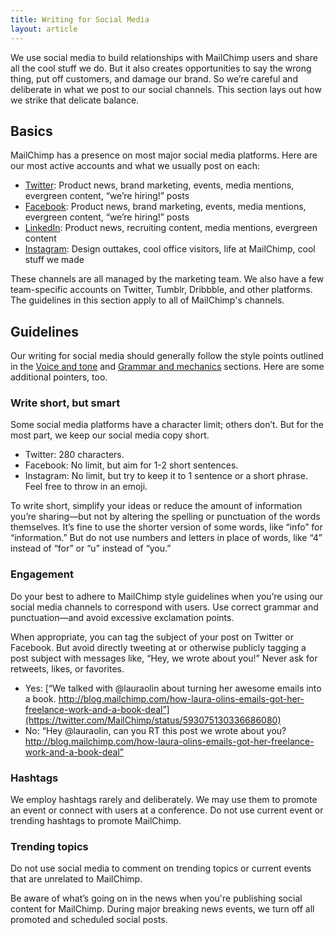 ```yaml
---
title: Writing for Social Media
layout: article
---
```


We use social media to build relationships with MailChimp users and share all the cool stuff we do. But it also creates opportunities to say the wrong thing, put off customers, and damage our brand. So we’re careful and deliberate in what we post to our social channels. This section lays out how we strike that delicate balance.

## Basics

MailChimp has a presence on most major social media platforms. Here are our most active accounts and what we usually post on each:

- [Twitter](http://twitter.com/mailchimp): Product news, brand marketing, events, media mentions, evergreen content, “we’re hiring!” posts
- [Facebook](http://facebook.com/mailchimp): Product news, brand marketing, events, media mentions, evergreen content,  “we’re hiring!” posts
- [LinkedIn](http://linkedin.com/company/mailchimp): Product news, recruiting content, media mentions, evergreen content
- [Instagram](http://instagram.com/mailchimp): Design outtakes, cool office visitors, life at MailChimp, cool stuff we made

These channels are all managed by the marketing team. We also have a few team-specific accounts on Twitter, Tumblr, Dribbble, and other platforms. The guidelines in this section apply to all of MailChimp's channels.

## Guidelines

Our writing for social media should generally follow the style points outlined in the [Voice and tone](/02-voice-and-tone.html.md) and [Grammar and mechanics](/04-grammar-and-mechanics.html.md) sections. Here are some additional pointers, too.

### Write short, but smart

Some social media platforms have a character limit; others don’t. But for the most part, we keep our social media copy short.

- Twitter: 280 characters.
- Facebook: No limit, but aim for 1-2 short sentences.
- Instagram: No limit, but try to keep it to 1 sentence or a short phrase. Feel free to throw in an emoji.

To write short, simplify your ideas or reduce the amount of information you’re sharing—but not by altering the spelling or punctuation of the words themselves. It’s fine to use the shorter version of some words, like “info” for “information.” But do not use numbers and letters in place of words, like “4” instead of “for” or “u” instead of “you.”

### Engagement

Do your best to adhere to MailChimp style guidelines when you’re using our social media channels to correspond with users. Use correct grammar and punctuation—and avoid excessive exclamation points.

When appropriate, you can tag the subject of your post on Twitter or Facebook. But avoid directly tweeting at or otherwise publicly tagging a post subject with messages like, “Hey, we wrote about you!” Never ask for retweets, likes, or favorites.

- Yes: [“We talked with @lauraolin about turning her awesome emails into a book. http://blog.mailchimp.com/how-laura-olins-emails-got-her-freelance-work-and-a-book-deal”](https://twitter.com/MailChimp/status/593075130336686080)
- No: “Hey @lauraolin, can you RT this post we wrote about you? http://blog.mailchimp.com/how-laura-olins-emails-got-her-freelance-work-and-a-book-deal”

### Hashtags

We employ hashtags rarely and deliberately. We may use them to promote an event or connect with users at a conference. Do not use current event or trending hashtags to promote MailChimp.

### Trending topics

Do not use social media to comment on trending topics or current events that are unrelated to MailChimp.

Be aware of what’s going on in the news when you're publishing social content for MailChimp. During major breaking news events, we turn off all promoted and scheduled social posts.
